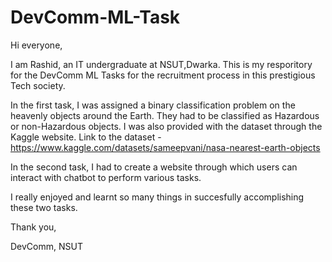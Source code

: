 # DevComm-ML-Task
Hi everyone,

I am Rashid, an IT undergraduate at NSUT,Dwarka.
This is my resporitory for the DevComm ML Tasks for the recruitment process in this prestigious Tech society.

In the first task, I was assigned a binary classification problem on the heavenly objects around the Earth. They had to be classified as Hazardous or non-Hazardous objects. I was also provided with the dataset through the Kaggle website.
Link to the dataset - https://www.kaggle.com/datasets/sameepvani/nasa-nearest-earth-objects

In the second task, I had to create a website through which users can interact with chatbot to perform various tasks.

I really enjoyed and learnt so many things in succesfully accomplishing these two tasks.

Thank you,

DevComm, NSUT
